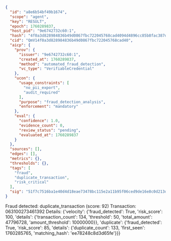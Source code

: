 ```json
{
  "id": "a8e6b54bf49b1674",
  "scope": "agent",
  "key": "RESULT",
  "epoch": 1760289837,
  "host_pid": "9e6742732c60:1",
  "hash": "4f0a3d828984836b49d0867fbc722045768cad4094d4896cc85b8fac387d6d93",
  "cid": "QmV14f0a3d828984836b49d0867fbc722045768cad40",
  "aicp": {
    "prov": {
      "issuer": "9e6742732c60:1",
      "created_at": 1760289837,
      "method": "automated_fraud_detection",
      "vc_type": "VerifiableCredential"
    },
    "ucon": {
      "usage_constraints": [
        "no_pii_export",
        "audit_required"
      ],
      "purpose": "fraud_detection_analysis",
      "enforcement": "mandatory"
    },
    "eval": {
      "confidence": 1.0,
      "evidence_count": 0,
      "review_status": "pending",
      "evaluated_at": 1760289837
    }
  },
  "sources": [],
  "edges": [],
  "metrics": {},
  "thresholds": {},
  "tags": [
    "fraud",
    "duplicate_transaction",
    "risk_critical"
  ],
  "sig": "51f7c7516ba1e40d4d18eae73478bc115e2a11b95f06ced9de16e8c0d213de39"
}
```

Fraud detected: duplicate_transaction (score: 92)
Transaction: 063100273461392
Details: {'velocity': {'fraud_detected': True, 'risk_score': 100, 'details': {'transaction_count': 134, 'threshold': 50, 'total_amount': 47796728, 'amount_threshold': 10000000}}, 'duplicate': {'fraud_detected': True, 'risk_score': 85, 'details': {'duplicate_count': 133, 'first_seen': 1760285765, 'matching_hash': 'ee78248c8d3d65fe'}}}